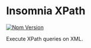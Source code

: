 # Insomnia XPath

[![Npm Version](https://img.shields.io/npm/v/insomnia-xpath.svg)](https://www.npmjs.com/package/insomnia-xpath)

Execute XPath queries on XML.
